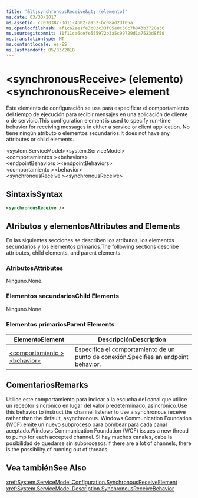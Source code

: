 ```yaml
---
title: '&lt;synchronousReceive&gt; (elemento)'
ms.date: 03/30/2017
ms.assetid: cc070387-3d11-4b02-a952-bc08ad2df05a
ms.openlocfilehash: af1ca2ee1fe3c03c33f05e0c30c7b843b3720a36
ms.sourcegitcommit: 11f11ca6cefe555972b3a5c99729d1a7523d8f50
ms.translationtype: MT
ms.contentlocale: es-ES
ms.lasthandoff: 05/03/2018
---
```

# <a name="ltsynchronousreceivegt-element"></a><span data-ttu-id="2c9f3-102">&lt;synchronousReceive&gt; (elemento)</span><span class="sxs-lookup"><span data-stu-id="2c9f3-102">&lt;synchronousReceive&gt; element</span></span>
<span data-ttu-id="2c9f3-103">Este elemento de configuración se usa para especificar el comportamiento del tiempo de ejecución para recibir mensajes en una aplicación de cliente o de servicio.</span><span class="sxs-lookup"><span data-stu-id="2c9f3-103">This configuration element is used to specify run-time behavior for receiving messages in either a service or client application.</span></span> <span data-ttu-id="2c9f3-104">No tiene ningún atributo o elementos secundarios.</span><span class="sxs-lookup"><span data-stu-id="2c9f3-104">It does not have any attributes or child elements.</span></span>  
  
 <span data-ttu-id="2c9f3-105">\<system.ServiceModel></span><span class="sxs-lookup"><span data-stu-id="2c9f3-105">\<system.ServiceModel></span></span>  
<span data-ttu-id="2c9f3-106">\<comportamientos ></span><span class="sxs-lookup"><span data-stu-id="2c9f3-106">\<behaviors></span></span>  
<span data-ttu-id="2c9f3-107">\<endpointBehaviors ></span><span class="sxs-lookup"><span data-stu-id="2c9f3-107">\<endpointBehaviors></span></span>  
<span data-ttu-id="2c9f3-108">\<comportamiento ></span><span class="sxs-lookup"><span data-stu-id="2c9f3-108">\<behavior></span></span>  
<span data-ttu-id="2c9f3-109">\<synchronousReceive ></span><span class="sxs-lookup"><span data-stu-id="2c9f3-109">\<synchronousReceive></span></span>  
  
## <a name="syntax"></a><span data-ttu-id="2c9f3-110">Sintaxis</span><span class="sxs-lookup"><span data-stu-id="2c9f3-110">Syntax</span></span>  
  
```xml  
<synchronousReceive />  
```  
  
## <a name="attributes-and-elements"></a><span data-ttu-id="2c9f3-111">Atributos y elementos</span><span class="sxs-lookup"><span data-stu-id="2c9f3-111">Attributes and Elements</span></span>  
 <span data-ttu-id="2c9f3-112">En las siguientes secciones se describen los atributos, los elementos secundarios y los elementos primarios.</span><span class="sxs-lookup"><span data-stu-id="2c9f3-112">The following sections describe attributes, child elements, and parent elements.</span></span>  
  
### <a name="attributes"></a><span data-ttu-id="2c9f3-113">Atributos</span><span class="sxs-lookup"><span data-stu-id="2c9f3-113">Attributes</span></span>  
 <span data-ttu-id="2c9f3-114">Ninguno.</span><span class="sxs-lookup"><span data-stu-id="2c9f3-114">None.</span></span>  
  
### <a name="child-elements"></a><span data-ttu-id="2c9f3-115">Elementos secundarios</span><span class="sxs-lookup"><span data-stu-id="2c9f3-115">Child Elements</span></span>  
 <span data-ttu-id="2c9f3-116">Ninguno.</span><span class="sxs-lookup"><span data-stu-id="2c9f3-116">None.</span></span>  
  
### <a name="parent-elements"></a><span data-ttu-id="2c9f3-117">Elementos primarios</span><span class="sxs-lookup"><span data-stu-id="2c9f3-117">Parent Elements</span></span>  
  
|<span data-ttu-id="2c9f3-118">Elemento</span><span class="sxs-lookup"><span data-stu-id="2c9f3-118">Element</span></span>|<span data-ttu-id="2c9f3-119">Descripción</span><span class="sxs-lookup"><span data-stu-id="2c9f3-119">Description</span></span>|  
|-------------|-----------------|  
|[<span data-ttu-id="2c9f3-120">\<comportamiento ></span><span class="sxs-lookup"><span data-stu-id="2c9f3-120">\<behavior></span></span>](../../../../../docs/framework/configure-apps/file-schema/wcf/behavior-of-endpointbehaviors.md)|<span data-ttu-id="2c9f3-121">Especifica el comportamiento de un punto de conexión.</span><span class="sxs-lookup"><span data-stu-id="2c9f3-121">Specifies an endpoint behavior.</span></span>|  
  
## <a name="remarks"></a><span data-ttu-id="2c9f3-122">Comentarios</span><span class="sxs-lookup"><span data-stu-id="2c9f3-122">Remarks</span></span>  
 <span data-ttu-id="2c9f3-123">Utilice este comportamiento para indicar a la escucha del canal que utilice un receptor sincrónico en lugar del valor predeterminado, asincrónico.</span><span class="sxs-lookup"><span data-stu-id="2c9f3-123">Use this behavior to instruct the channel listener to use a synchronous receive rather than the default, asynchronous.</span></span> <span data-ttu-id="2c9f3-124">Windows Communication Foundation (WCF) emite un nuevo subproceso para bombear para cada canal aceptado.</span><span class="sxs-lookup"><span data-stu-id="2c9f3-124">Windows Communication Foundation (WCF) issues a new thread to pump for each accepted channel.</span></span> <span data-ttu-id="2c9f3-125">Si hay muchos canales, cabe la posibilidad de quedarse sin subprocesos.</span><span class="sxs-lookup"><span data-stu-id="2c9f3-125">If there are a lot of channels, there is the possibility of running out of threads.</span></span>  
  
## <a name="see-also"></a><span data-ttu-id="2c9f3-126">Vea también</span><span class="sxs-lookup"><span data-stu-id="2c9f3-126">See Also</span></span>  
 <xref:System.ServiceModel.Configuration.SynchronousReceiveElement>  
 <xref:System.ServiceModel.Description.SynchronousReceiveBehavior>
